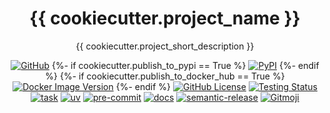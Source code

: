 <h1 align="center">{{ cookiecutter.project_name }}</h1>

<p align="center">
    {{ cookiecutter.project_short_description }}
</p>

<p align="center">
  <a href="https://github.com/{{ cookiecutter.github_username }}/{{ cookiecutter.repo_name }}"><img src="https://img.shields.io/github/v/release/{{ cookiecutter.github_username }}/{{ cookiecutter.repo_name }}?color=blue&label={{ cookiecutter.repo_name }}&logo=github" alt="GitHub"></a>
  {%- if cookiecutter.publish_to_pypi == True %}
  <a href="https://pypi.python.org/pypi/{{ cookiecutter.friendly_name }}/"><img src="https://img.shields.io/pypi/pyversions/{{ cookiecutter.friendly_name }}?label=PyPI&logo=python" alt="PyPI"></a>
  {%- endif %}
  {%- if cookiecutter.publish_to_docker_hub == True %}
  <a href="https://hub.docker.com/r/{{ cookiecutter.github_username }}/{{ cookiecutter.friendly_name }}"><img src="https://img.shields.io/docker/v/{{ cookiecutter.github_username }}/{{ cookiecutter.friendly_name }}?color=blue&label=docker&logo=docker" alt="Docker Image Version"></a>
  {%- endif %}
  <a href="https://github.com/{{ cookiecutter.github_username }}/{{ cookiecutter.repo_name }}/blob/main/LICENSE"><img src="https://img.shields.io/github/license/{{ cookiecutter.github_username }}/{{ cookiecutter.repo_name }}?color=blue&label=License" alt="GitHub License"></a>
  <a href="https://github.com/{{ cookiecutter.github_username }}/{{ cookiecutter.repo_name }}/actions/workflows/test.yaml?query=branch%3Amain"><img src="https://github.com/{{ cookiecutter.github_username }}/{{ cookiecutter.repo_name }}/actions/workflows/test.yaml/badge.svg?branch=main" alt="Testing Status"></a>
  <a href="https://github.com/go-task/task"><img src="https://img.shields.io/badge/task---?message=task&logo=task&color=teal&labelColor=grey" alt="task"></a>
  <a href="https://github.com/astral-sh/uv"><img src="https://img.shields.io/endpoint?url=https://raw.githubusercontent.com/astral-sh/uv/main/assets/badge/v0.json" alt="uv"></a>
  <a href="https://github.com/pre-commit/pre-commit"><img src="https://img.shields.io/badge/pre--commit-enabled-lightgreen?logo=pre-commit" alt="pre-commit"></a>
  <a href="https://{{ cookiecutter.github_username }}.github.io/{{ cookiecutter.repo_name }}/"><img src="https://img.shields.io/static/v1?message=docs&color=526CFE&logo=Material+for+MkDocs&logoColor=FFFFFF&label=" alt="docs"></a>
  <a href="https://github.com/semantic-release/semantic-release"><img src="https://img.shields.io/badge/%20%20%F0%9F%93%A6%F0%9F%9A%80-semantic--release-e10079.svg" alt="semantic-release"></a>
  <a href="https://gitmoji.dev"><img src="https://img.shields.io/badge/gitmoji-%20😜%20😍-FFDD67.svg" alt="Gitmoji"></a>
</p>
